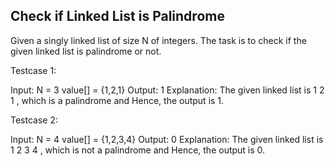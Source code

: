 Check if Linked List is Palindrome
-----------------------------------
Given a singly linked list of size N of integers. The task is to check if the given linked list is palindrome or not.

Testcase 1:

Input:
N = 3
value[] = {1,2,1}
Output: 1
Explanation: The given linked list is
1 2 1 , which is a palindrome and
Hence, the output is 1.

Testcase 2:

Input:
N = 4
value[] = {1,2,3,4}
Output: 0
Explanation: The given linked list
is 1 2 3 4 , which is not a palindrome
and Hence, the output is 0.